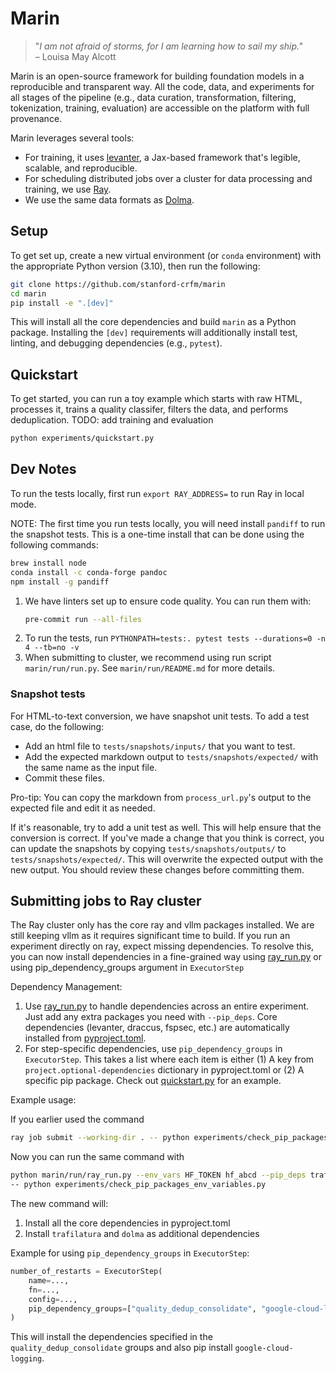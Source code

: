 # Marin

> "*I am not afraid of storms, for I am learning how to sail my ship."*<br/>
> – Louisa May Alcott

Marin is an open-source framework for building foundation models in a
reproducible and transparent way.  All the code, data, and experiments for all
stages of the pipeline (e.g., data curation, transformation, filtering,
tokenization, training, evaluation) are accessible on the platform with full
provenance.

Marin leverages several tools:
- For training, it uses [levanter](https://github.com/stanford-crfm/levanter),
  a Jax-based framework that's legible, scalable, and reproducible.
- For scheduling distributed jobs over a cluster for data processing and
  training, we use [Ray](https://docs.ray.io/).
- We use the same data formats as [Dolma](https://github.com/allenai/dolma).

## Setup

To get set up, create a new virtual environment (or `conda` environment) with
the appropriate Python version (3.10), then run the following:

```bash
git clone https://github.com/stanford-crfm/marin
cd marin
pip install -e ".[dev]"
```

This will install all the core dependencies and build `marin` as a Python
package. Installing the `[dev]` requirements will additionally install test,
linting, and debugging dependencies (e.g., `pytest`).

## Quickstart

To get started, you can run a toy example which starts with raw HTML, processes
it, trains a quality classifer, filters the data, and performs deduplication.
TODO: add training and evaluation

```bash
python experiments/quickstart.py
```

## Dev Notes

To run the tests locally, first run `export RAY_ADDRESS=` to run Ray in local mode.

NOTE: The first time you run tests locally, you will need install `pandiff` to run the snapshot tests. This is a one-time install that can be done using the following commands:

```bash
brew install node
conda install -c conda-forge pandoc
npm install -g pandiff
```

1. We have linters set up to ensure code quality. You can run them with:
   ```bash
   pre-commit run --all-files
   ```
2. To run the tests, run `PYTHONPATH=tests:. pytest tests --durations=0 -n 4 --tb=no -v`
3. When submitting to cluster, we recommend using run script `marin/run/run.py`. See `marin/run/README.md`
   for more details.


### Snapshot tests

For HTML-to-text conversion, we have snapshot unit tests.  To add a test case,
do the following:

* Add an html file to `tests/snapshots/inputs/` that you want to test.
* Add the expected markdown output to `tests/snapshots/expected/` with the same
  name as the input file.
* Commit these files.

Pro-tip: You can copy the markdown from `process_url.py`'s output to the
expected file and edit it as needed.

If it's reasonable, try to add a unit test as well. This will help ensure that
the conversion is correct.  If you've made a change that you think is correct,
you can update the snapshots by copying `tests/snapshots/outputs/` to
`tests/snapshots/expected/`. This will overwrite the expected output with the
new output. You should review these changes before committing them.


## Submitting jobs to Ray cluster

The Ray cluster only has the core ray and vllm packages installed.
We are still keeping vllm as it requires significant time to build.
If you run an experiment directly on ray, expect missing dependencies.
To resolve this, you can now install dependencies in a fine-grained way using [ray_run.py](../marin/run/ray_run.py) or
using pip_dependency_groups argument in `ExecutorStep`

Dependency Management:

1. Use [ray_run.py](../marin/run/ray_run.py) to handle dependencies across an entire experiment.
Just add any extra packages you need with `--pip_deps`. Core dependencies (levanter, draccus, fspsec, etc.)
are automatically installed from [pyproject.toml](../pyproject.toml).
2. For step-specific dependencies, use `pip_dependency_groups` in `ExecutorStep`.
This takes a list where each item is either (1) A key from `project.optional-dependencies` dictionary in pyproject.toml
or (2) A specific pip package. Check out [quickstart.py](../experiments/quickstart.py) for an example.

Example usage:

If you earlier used the command

```bash
ray job submit --working-dir . -- python experiments/check_pip_packages_env_variables.py
```

Now you can run the same command with

```bash
python marin/run/ray_run.py --env_vars HF_TOKEN hf_abcd --pip_deps trafilatura,dolma
-- python experiments/check_pip_packages_env_variables.py
```

The new command will:
1. Install all the core dependencies in pyproject.toml
2. Install `trafilatura` and `dolma` as additional dependencies

Example for using `pip_dependency_groups` in `ExecutorStep`:

```python
number_of_restarts = ExecutorStep(
    name=...,
    fn=...,
    config=...,
    pip_dependency_groups=["quality_dedup_consolidate", "google-cloud-logging"],
)
```

This will install the dependencies specified in the `quality_dedup_consolidate` groups
and also pip install `google-cloud-logging`.
